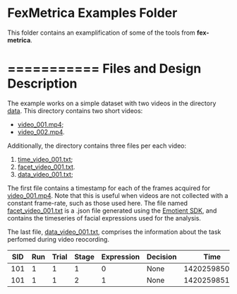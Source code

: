 
FexMetrica Examples Folder
===========

This folder contains an examplification of some of the tools from **fex-metrica**.


===========
Files and Design Description
===========

The example works on a simple dataset with two videos in the directory [data](data). This directory contains two short videos:

* [video_001.mp4](data/video_001.mp4);
* [video_002.mp4](data/video_002.mp4).

Additionally, the directory contains three files per each video:

1. [time_video_001.txt](data/time_video_001.txt);
2. [facet_video_001.txt](data/facet_video_001.json).
3. [data_video_001.txt](data/design_video_001.txt);


The first file contains a timestamp for each of the frames acquired for [video_001.mp4](data/video_001.mp4). Note that this is useful when videos are not collected with a constant frame-rate, such as those used here. The file named [facet_video_001.txt](data/facet_video_001.json) is a .json file generated using the [Emotient SDK](http://www.emotient.com), and contains the timeseries of facial expressions used for the analysis.

The last file, [data_video_001.txt](data/design_video_001.txt), comprises the information about the task perfomed during video reocording.


| SID | Run | Trial | Stage | Expression | Decision | Time | Offer | Joy | Duration |Onset |
| --- | --- | --- | --- | --- | --- | --- | --- | --- | --- | --- |
| 101 | 1 | 1 | 1 | 0 | None | 1420259850.28 | 30.0 | 1.0 | 1.30049140542 | 1.98848602129 |
| 101 | 1 | 1 | 2 | 1 | None | 1420259851.02 | 30.0 | 1.0 | 1.30049140542 | 1.98848602129 |


